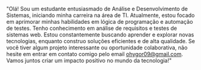 "Olá! Sou um estudante entusiasmado de Análise e Desenvolvimento de Sistemas, iniciando minha carreira na área de TI. Atualmente, estou focado em aprimorar minhas habilidades em lógica de programação e automação de testes. Tenho conhecimento em análise de requisitos e testes de sistemas web. Estou constantemente buscando aprender e explorar novas tecnologias, enquanto construo soluções eficientes e de alta qualidade. Se você tiver algum projeto interessante ou oportunidade colaborativa, não hesite em entrar em contato comigo pelo email ohygor09@gmail.com. Vamos juntos criar um impacto positivo no mundo da tecnologia!"

<!---
Hygoroli/Hygoroli is a ✨ special ✨ repository because its `README.md` (this file) appears on your GitHub profile.
You can click the Preview link to take a look at your changes.
--->
